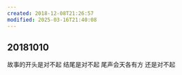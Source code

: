 ```yaml
---
created: 2018-12-08T21:26:57
modified: 2025-03-16T21:40:08
---
```


## 20181010

故事的开头是对不起 结尾是对不起 尾声会天各有方 还是对不起
